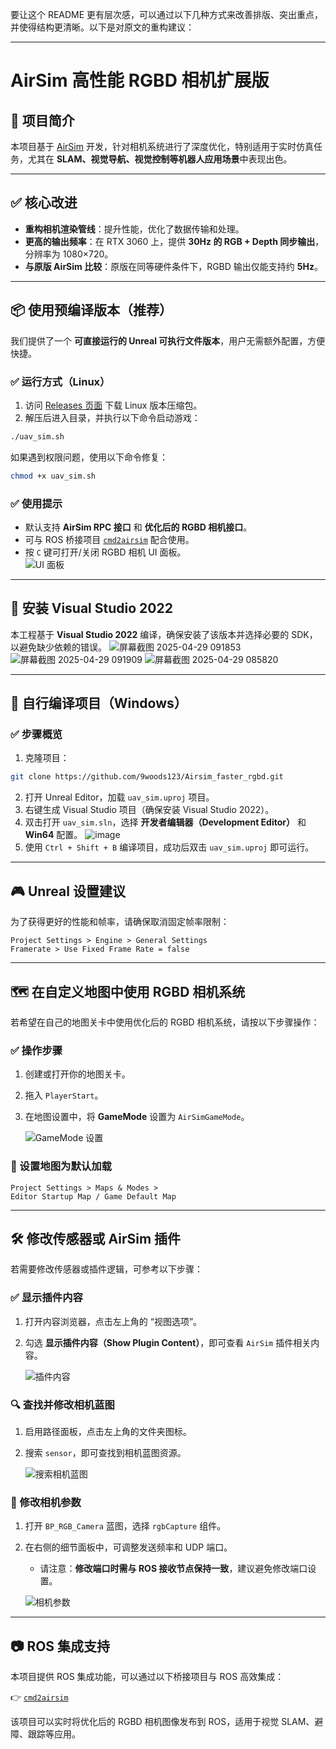 要让这个 README 更有层次感，可以通过以下几种方式来改善排版、突出重点，并使得结构更清晰。以下是对原文的重构建议：

---

# AirSim 高性能 RGBD 相机扩展版

## 🚀 项目简介

本项目基于 [AirSim](https://github.com/microsoft/AirSim) 开发，针对相机系统进行了深度优化，特别适用于实时仿真任务，尤其在 **SLAM、视觉导航、视觉控制等机器人应用场景**中表现出色。

---

## ✅ 核心改进

- **重构相机渲染管线**：提升性能，优化了数据传输和处理。
- **更高的输出频率**：在 RTX 3060 上，提供 **30Hz 的 RGB + Depth 同步输出**，分辨率为 1080×720。
- **与原版 AirSim 比较**：原版在同等硬件条件下，RGBD 输出仅能支持约 **5Hz**。

---

## 📦 使用预编译版本（推荐）

我们提供了一个 **可直接运行的 Unreal 可执行文件版本**，用户无需额外配置，方便快捷。

### ✅ 运行方式（Linux）

1. 访问 [Releases 页面](https://github.com/9woods123/Airsim_faster_rgbd/releases) 下载 Linux 版本压缩包。
2. 解压后进入目录，并执行以下命令启动游戏：

```bash
./uav_sim.sh
```

如果遇到权限问题，使用以下命令修复：

```bash
chmod +x uav_sim.sh
```

### ✅ 使用提示

- 默认支持 **AirSim RPC 接口** 和 **优化后的 RGBD 相机接口**。
- 可与 ROS 桥接项目 [`cmd2airsim`](https://github.com/9woods123/cmd2airsim.git) 配合使用。
- 按 `C` 键可打开/关闭 RGBD 相机 UI 面板。  
  ![UI 面板](https://github.com/user-attachments/assets/8560bb4b-0a2f-4aac-9701-754b31dbb529)

---

## 🔧 安装 Visual Studio 2022

本工程基于 **Visual Studio 2022** 编译，确保安装了该版本并选择必要的 SDK，以避免缺少依赖的错误。
![屏幕截图 2025-04-29 091853](https://github.com/user-attachments/assets/1d955009-a181-46e7-b6f3-93efa9bc4a66)
![屏幕截图 2025-04-29 091909](https://github.com/user-attachments/assets/45df2b32-e76b-41e2-bd52-06febd17fc8f)
![屏幕截图 2025-04-29 085820](https://github.com/user-attachments/assets/2f42c946-192a-4979-9b3a-08ef3c311f51)

---

## 🔧 自行编译项目（Windows）

### ✅ 步骤概览

1. 克隆项目：

```bash
git clone https://github.com/9woods123/Airsim_faster_rgbd.git
```

2. 打开 Unreal Editor，加载 `uav_sim.uproj` 项目。
3. 右键生成 Visual Studio 项目（确保安装 Visual Studio 2022）。
4. 双击打开 `uav_sim.sln`，选择 **开发者编辑器（Development Editor）** 和 **Win64** 配置。
   ![image](https://github.com/user-attachments/assets/6b9d2e54-b77e-4edc-8785-a437896804cd)
5. 使用 `Ctrl + Shift + B` 编译项目，成功后双击 `uav_sim.uproj` 即可运行。

---

## 🎮 Unreal 设置建议

为了获得更好的性能和帧率，请确保取消固定帧率限制：

```text
Project Settings > Engine > General Settings
Framerate > Use Fixed Frame Rate = false
```

---

## 🗺 在自定义地图中使用 RGBD 相机系统

若希望在自己的地图关卡中使用优化后的 RGBD 相机系统，请按以下步骤操作：

### ✅ 操作步骤

1. 创建或打开你的地图关卡。
2. 拖入 `PlayerStart`。
3. 在地图设置中，将 **GameMode** 设置为 `AirSimGameMode`。

   ![GameMode 设置](https://github.com/user-attachments/assets/ff8d6183-fbb9-4367-af41-31352230507d)

### 🔁 设置地图为默认加载

```text
Project Settings > Maps & Modes > 
Editor Startup Map / Game Default Map
```

---

## 🛠️ 修改传感器或 AirSim 插件

若需要修改传感器或插件逻辑，可参考以下步骤：

### ✅ 显示插件内容

1. 打开内容浏览器，点击左上角的 “视图选项”。
2. 勾选 **显示插件内容（Show Plugin Content）**，即可查看 `AirSim` 插件相关内容。

   ![插件内容](https://github.com/user-attachments/assets/60275d54-1c24-454c-bc4e-676c2f2cf6d7)

### 🔍 查找并修改相机蓝图

1. 启用路径面板，点击左上角的文件夹图标。
2. 搜索 `sensor`，即可查找到相机蓝图资源。

   ![搜索相机蓝图](https://github.com/user-attachments/assets/44e782f1-7242-45a6-bf31-92ff09ca63cc)

### 🧩 修改相机参数

1. 打开 `BP_RGB_Camera` 蓝图，选择 `rgbCapture` 组件。
2. 在右侧的细节面板中，可调整发送频率和 UDP 端口。
   - 请注意：**修改端口时需与 ROS 接收节点保持一致**，建议避免修改端口设置。

   ![相机参数](https://github.com/user-attachments/assets/50a3cdc7-599f-47ca-ba68-d1aedb892d6b)

---

## 📷 ROS 集成支持

本项目提供 ROS 集成功能，可以通过以下桥接项目与 ROS 高效集成：

👉 [`cmd2airsim`](https://github.com/9woods123/cmd2airsim.git)

该项目可以实时将优化后的 RGBD 相机图像发布到 ROS，适用于视觉 SLAM、避障、跟踪等应用。
